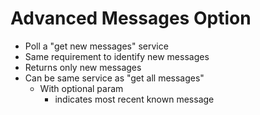 # Advanced Messages Option

- Poll a "get new messages" service
- Same requirement to identify new messages
- Returns only new messages
- Can be same service as "get all messages"
  - With optional param
    - indicates most recent known message
